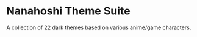 # Nanahoshi Theme Suite

<!-- Plugin description -->
A collection of 22 dark themes based on various anime/game characters.
<!-- Plugin description end -->
